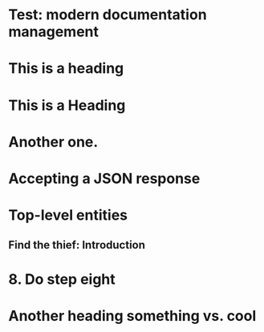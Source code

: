 # Test: modern documentation management

# This is a heading

# This is a Heading

# Another one.

# Accepting a JSON response

# Top-level entities

## Find the thief: Introduction

# 8. Do step eight

# Another heading something vs. cool

